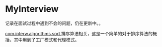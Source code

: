 # MyInterview
记录在面试过程中遇到不会的问题，仍在更新中。。


[com.interw.algorithms.sort  ](https://github.com/StephenHuge/MyInterview/tree/master/src/com/interw/algorithms/sort "排序算法")    排序算法相关，这是一个简单的对于排序算法的概括，其中用到了工厂模式和代理模式。

